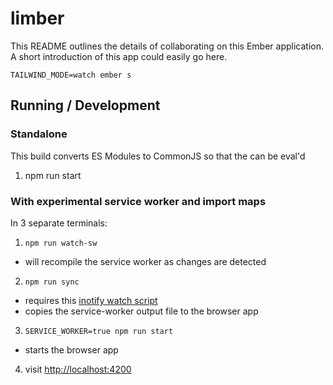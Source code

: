 # limber

This README outlines the details of collaborating on this Ember application.
A short introduction of this app could easily go here.

```
TAILWIND_MODE=watch ember s
```

## Running / Development

### Standalone

This build converts ES Modules to CommonJS so that the can be eval'd

1. npm run start

### With experimental service worker and import maps

In 3 separate terminals:

1. `npm run watch-sw`
  - will recompile the service worker as changes are detected
2. `npm run sync`
  - requires this [inotify watch script](https://github.com/NullVoxPopuli/dotfiles/blob/master/home/scripts/watch)
  - copies the service-worker output file to the browser app
3. `SERVICE_WORKER=true npm run start`
  - starts the browser app
4. visit [http://localhost:4200](http://localhost:4200)

